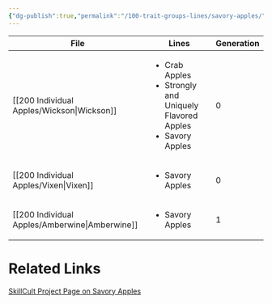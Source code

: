 ```yaml
---
{"dg-publish":true,"permalink":"/100-trait-groups-lines/savory-apples/"}
---
```



| File                                              | Lines                                                                                             | Generation |
| ------------------------------------------------- | ------------------------------------------------------------------------------------------------- | ---------- |
| [[200 Individual Apples/Wickson\|Wickson]]     | <ul><li>Crab Apples</li><li>Strongly and Uniquely Flavored Apples</li><li>Savory Apples</li></ul> | 0          |
| [[200 Individual Apples/Vixen\|Vixen]]         | <ul><li>Savory Apples</li></ul>                                                                   | 0          |
| [[200 Individual Apples/Amberwine\|Amberwine]] | <ul><li>Savory Apples</li></ul>                                                                   | 1          |


# Related Links
[SkillCult Project Page on Savory Apples](https://skillcult.com/savory-apple-project)